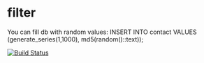# filter
You can fill db with random values:
INSERT INTO contact VALUES (generate_series(1,1000), md5(random()::text));

[![Build Status](https://travis-ci.com/swodd/filter.svg?branch=master)](https://travis-ci.com/swodd/filter)
